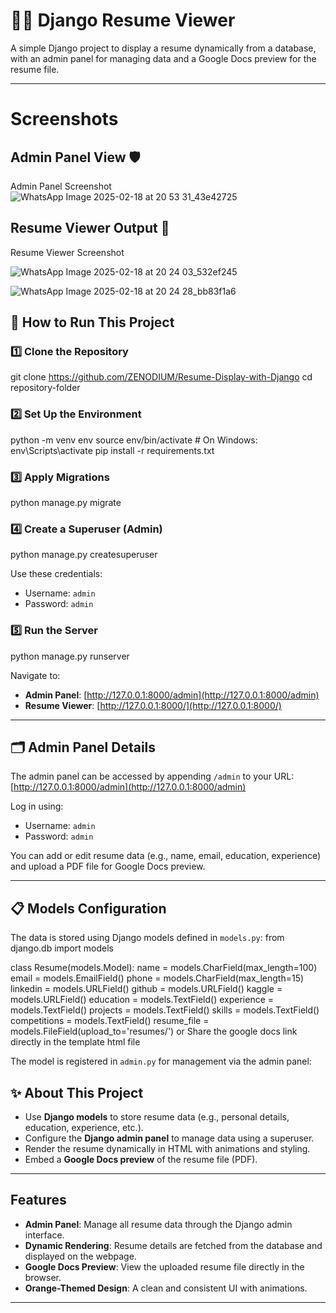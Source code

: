 
# 🧑‍💻 Django Resume Viewer

A simple Django project to display a resume dynamically from a database, with an admin panel for managing data and a Google Docs preview for the resume file. 

---


# Screenshots
## Admin Panel View 🛡️
Admin Panel Screenshot
![WhatsApp Image 2025-02-18 at 20 53 31_43e42725](https://github.com/user-attachments/assets/45e773d2-a4af-41b4-9562-c60242fa6e04)



## Resume Viewer Output 📄
Resume Viewer Screenshot

![WhatsApp Image 2025-02-18 at 20 24 03_532ef245](https://github.com/user-attachments/assets/94cc3ca2-09ba-4c19-bdb0-db725da6137b)

![WhatsApp Image 2025-02-18 at 20 24 28_bb83f1a6](https://github.com/user-attachments/assets/c671da1c-7870-4cff-b4c5-ba6c2369025c)


## 🚀 How to Run This Project

### 1️⃣ Clone the Repository
git clone https://github.com/ZENODIUM/Resume-Display-with-Django
cd repository-folder

### 2️⃣ Set Up the Environment
python -m venv env
source env/bin/activate # On Windows: env\Scripts\activate
pip install -r requirements.txt


### 3️⃣ Apply Migrations
python manage.py migrate


### 4️⃣ Create a Superuser (Admin)
python manage.py createsuperuser

Use these credentials:
- Username: `admin`
- Password: `admin`

### 5️⃣ Run the Server
python manage.py runserver


Navigate to:
- **Admin Panel**: [http://127.0.0.1:8000/admin](http://127.0.0.1:8000/admin)
- **Resume Viewer**: [http://127.0.0.1:8000/](http://127.0.0.1:8000/)

---

## 🗂️ Admin Panel Details

The admin panel can be accessed by appending `/admin` to your URL:
[http://127.0.0.1:8000/admin](http://127.0.0.1:8000/admin)

Log in using:
- Username: `admin`
- Password: `admin`

You can add or edit resume data (e.g., name, email, education, experience) and upload a PDF file for Google Docs preview.

---

## 📋 Models Configuration

The data is stored using Django models defined in `models.py`:
from django.db import models

class Resume(models.Model):
name = models.CharField(max_length=100)
email = models.EmailField()
phone = models.CharField(max_length=15)
linkedin = models.URLField()
github = models.URLField()
kaggle = models.URLField()
education = models.TextField()
experience = models.TextField()
projects = models.TextField()
skills = models.TextField()
competitions = models.TextField()
resume_file = models.FileField(upload_to='resumes/') or Share the google docs link directly in the template html file



The model is registered in `admin.py` for management via the admin panel:



## ✨ About This Project

- Use **Django models** to store resume data (e.g., personal details, education, experience, etc.).
- Configure the **Django admin panel** to manage data using a superuser.
- Render the resume dynamically in HTML with animations and styling.
- Embed a **Google Docs preview** of the resume file (PDF).

---

## Features

- **Admin Panel**: Manage all resume data through the Django admin interface.
- **Dynamic Rendering**: Resume details are fetched from the database and displayed on the webpage.
- **Google Docs Preview**: View the uploaded resume file directly in the browser.
- **Orange-Themed Design**: A clean and consistent UI with animations.

---


